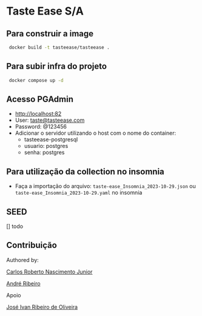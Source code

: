 # Taste Ease S/A

## Para construir a image

```bash
 docker build -t tasteease/tasteease .
```

## Para subir infra do projeto

```bash
 docker compose up -d
```

## Acesso PGAdmin

- <http://localhost:82>
- User: <taste@tasteease.com>
- Password: @123456
- Adicionar o servidor utilizando o host com o nome do container:
  - tasteease-postgresql
  - usuario: postgres
  - senha: postgres

## Para utilização da collection no insomnia

- Faça a importação do arquivo:
  `taste-ease_Insomnia_2023-10-29.json` ou `taste-ease_Insomnia_2023-10-29.yaml`
  no insomnia

## SEED

[] todo

## Contribuição

Authored by:

[Carlos Roberto Nascimento Junior](https://github.com/carona-jr)

[André Ribeiro](https://github.com/AndreRibeir0)

Apoio

[José Ivan Ribeiro de Oliveira](https://github.com/estrng)
